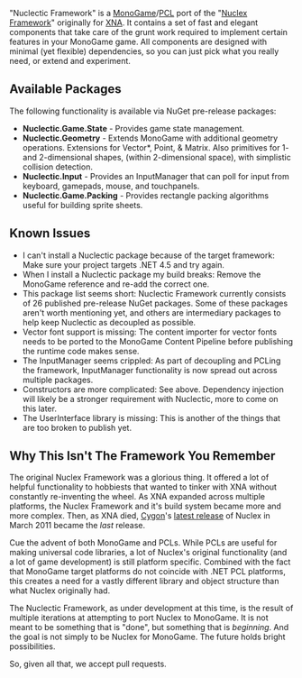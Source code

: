 "Nuclectic Framework" is a <a href="http://www.monogame.net/">MonoGame</a>/<a href="http://www.hanselman.com/blog/CrossPlatformPortableClassLibrariesWithNETAreHappening.aspx">PCL</a> port of the "<a href="http://nuclexframework.codeplex.com/">Nuclex Framework</a>" originally for <a href="http://en.wikipedia.org/wiki/Microsoft_XNA">XNA</a>.
It contains a set of fast and elegant components that take care of the grunt work required to implement certain features in your MonoGame game. 
All components are designed with minimal (yet flexible) dependencies, so you can just pick what you really need, or extend and experiment.

Available Packages
------------------

The following functionality is available via NuGet pre-release packages:

- <b>Nuclectic.Game.State</b> - Provides game state management.
- <b>Nuclectic.Geometry</b> - Extends MonoGame with additional geometry operations. Extensions for Vector*, Point, &amp; Matrix. Also primitives for 1- and 2-dimensional shapes, (within 2-dimensional space), with simplistic collision detection.
- <b>Nuclectic.Input</b> - Provides an InputManager that can poll for input from keyboard, gamepads, mouse, and touchpanels.
- <b>Nuclectic.Game.Packing</b> - Provides rectangle packing algorithms useful for building sprite sheets.

Known Issues
------------

- I can't install a Nuclectic package because of the target framework: Make sure your project targets .NET 4.5 and try again.
- When I install a Nuclectic package my build breaks: Remove the MonoGame reference and re-add the correct one.
- This package list seems short: Nuclectic Framework currently consists of 26 published pre-release NuGet packages. Some of these packages aren't worth mentioning yet, and others are intermediary packages to help keep Nuclectic as decoupled as possible.
- Vector font support is missing: The content importer for vector fonts needs to be ported to the MonoGame Content Pipeline before publishing the runtime code makes sense.
- The InputManager seems crippled: As part of decoupling and PCLing the framework, InputManager functionality is now spread out across multiple packages.
- Constructors are more complicated: See above. Dependency injection will likely be a stronger requirement with Nuclectic, more to come on this later.
- The UserInterface library is missing: This is another of the things that are too broken to publish yet.

<h2>Why This Isn't The Framework You Remember</h2>

The original Nuclex Framework was a glorious thing. It offered a lot of helpful functionality to hobbiests that wanted to tinker with XNA without constantly re-inventing the wheel. As XNA expanded across multiple platforms, the Nuclex Framework and it's build system became more and more complex. Then, as XNA died, <a href="http://www.codeplex.com/site/users/view/Cygon">Cygon</a>'s <a href="http://nuclexframework.codeplex.com/releases/">latest release</a> of Nuclex in March 2011 became the <i>last</i> release.

Cue the advent of both MonoGame and PCLs. While PCLs are useful for making universal code libraries, a lot of Nuclex's original functionality (and a lot of game development) is still platform specific. Combined with the fact that MonoGame target platforms do not coincide with .NET PCL platforms, this creates a need for a vastly different library and object structure than what Nuclex originally had.

The Nuclectic Framework, as under development at this time, is the result of multiple iterations at attempting to port Nuclex to MonoGame. It is not meant to be something that is "done", but something that is <i>beginning</i>. And the goal is not simply to be Nuclex for MonoGame. The future holds bright possibilities.

So, given all that, we accept pull requests.